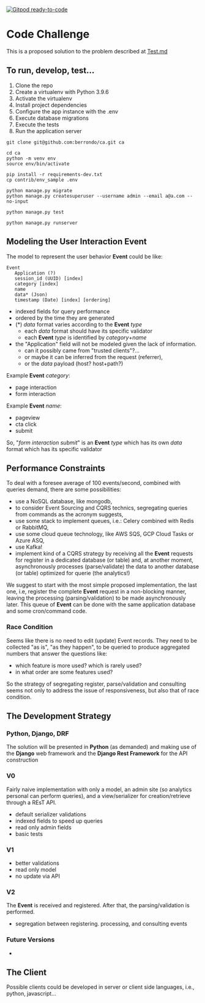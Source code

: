 [![Gitpod ready-to-code](https://img.shields.io/badge/Gitpod-ready--to--code-blue?logo=gitpod)](https://gitpod.io/#https://github.com/berrondo/ca)


# Code Challenge

This is a proposed solution to the problem described at [Test.md](Test.md)

## To run, develop, test...

1. Clone the repo
2. Create a virtualenv with Python 3.9.6
3. Activate the virtualenv
4. Install project dependencies
5. Configure the app instance with the .env
6. Execute database migrations   
7. Execute the tests
8. Run the application server

```console
git clone git@github.com:berrondo/ca.git ca

cd ca
python -m venv env
source env/bin/activate

pip install -r requirements-dev.txt
cp contrib/env_sample .env

python manage.py migrate
python manage.py createsuperuser --username admin --email a@a.com --no-input

python manage.py test

python manage.py runserver
```

## **Modeling the User Interaction Event**

The model to represent the user behavior **Event** could be like:

```
Event
   Application (?)
   session_id (UUID) [index]
   category [index]
   name
   data* (Json)
   timestamp (Date) [index] [ordering]
```

- indexed fields for query performance
- ordered by the time they are generated  
- (*) *data* format varies according to the **Event** *type*
  - each *data* format should have its specific validator
  - each **Event** *type* is identified by *category*+*name*
- the "Application" field will not be modeled given the lack of information.
  - can it possibly came from "trusted clients"?...
  - or maybe it can be inferred from the request (referrer), 
  - or the *data* payload (host? host+path?)

Example **Event** *category*:
 - page interaction
 - form interaction

Example **Event** *name*:
 - pageview
 - cta click
 - submit

So, "*form interaction submit*" is an **Event**  *type* which has its own *data* format which has its specific validator

## **Performance Constraints**

To deal with a foresee average of 100 events/second, combined with queries demand, there are some possibilities:

 - use a NoSQL database, like mongodb,
 - to consider Event Sourcing and CQRS technics, segregating queries from commands as the acronym suggests,
 - use some stack to implement queues, i.e.: Celery combined with Redis or RabbitMQ,
 - use some cloud queue technology, like AWS SQS, GCP Cloud Tasks or Azure ASQ,
 - use Kafka!
 - implement kind of a CQRS strategy by receiving all the **Event** requests for register in a dedicated database (or table) and, at another moment, asynchronously processes (parse/validate) the data to another database (or table) optimized for querie (the analytics!)

We suggest to start with the most simple proposed implementation, the last one, i.e,  register the complete **Event** request in a non-blocking manner, leaving the processing (parsing/validation) to be made asynchronously later. This queue of **Event** can be done with the same application database and some cron/command code.

### Race Condition

Seems like there is no need to edit (update) Event records. They need to be collected "as is", "as they happen", to be queried to produce aggregated numbers that answer the questions like:

- which feature is more used? which is rarely used?
- in what order are some features used?

So the strategy of segregating register, parse/validation and consulting seems not only to address the issue of responsiveness, but also that of race condition.

## **The Development Strategy**

### **Python, Django, DRF**

The solution will be presented in **Python** (as demanded) and making use of the **Django** web framework and the **Django Rest Framework** for the API construction

### **V0**

Fairly naive implementation with only a model, an admin site (so analytics personal can perform queries), and a view/serializer for creation/retrieve through a REsT API.

- default serializer validations
- indexed fields to speed up queries
- read only admin fields
- basic tests

### **V1**

- better validations
- read only model
- no update via API

### **V2**

The **Event** is received and registered. After that, the parsing/validation is performed.

- segregation between registering. processing, and consulting events

### **Future Versions**

- 

## **The Client**

Possible clients could be developed in server or client side languages, i.e., python, javascript...
